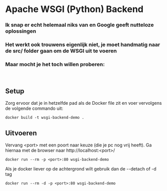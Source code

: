 # Apache WSGI (Python) Backend

### Ik snap er echt helemaal niks van en Google geeft nutteloze oplossingen
### Het werkt ook trouwens eigenlijk niet, je moet handmatig naar de src/ folder gaan om de WSGI uit te voeren
### Maar mocht je het toch willen proberen:
&nbsp;

## Setup

Zorg ervoor dat je in hetzelfde pad als de Docker file zit en voer vervolgens de volgende commando uit:
```
docker build -t wsgi-backend-demo .
```

## Uitvoeren

Vervang \<port\> met een poort naar keuze (die je pc nog vrij heeft). Ga hiernaa met de browser naar http://localhost:<port\>/
```
docker run --rm -p <port>:80 wsgi-backend-demo
```

Als je docker liever op de achtergrond wilt gebruik dan de --detach of -d tag
```
docker run --rm -d -p <port>:80 wsgi-backend-demo
```
